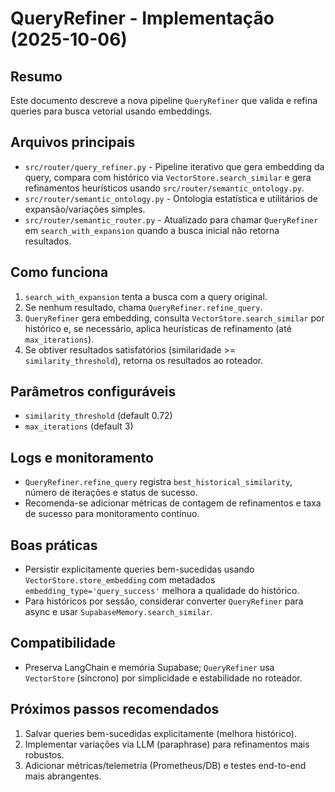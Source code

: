 # QueryRefiner - Implementação (2025-10-06)

Resumo
------
Este documento descreve a nova pipeline `QueryRefiner` que valida e refina queries para busca vetorial usando embeddings.

Arquivos principais
------------------
- `src/router/query_refiner.py` - Pipeline iterativo que gera embedding da query, compara com histórico via `VectorStore.search_similar` e gera refinamentos heurísticos usando `src/router/semantic_ontology.py`.
- `src/router/semantic_ontology.py` - Ontologia estatística e utilitários de expansão/variações simples.
- `src/router/semantic_router.py` - Atualizado para chamar `QueryRefiner` em `search_with_expansion` quando a busca inicial não retorna resultados.

Como funciona
-------------
1. `search_with_expansion` tenta a busca com a query original.
2. Se nenhum resultado, chama `QueryRefiner.refine_query`.
3. `QueryRefiner` gera embedding, consulta `VectorStore.search_similar` por histórico e, se necessário, aplica heurísticas de refinamento (até `max_iterations`).
4. Se obtiver resultados satisfatórios (similaridade >= `similarity_threshold`), retorna os resultados ao roteador.

Parâmetros configuráveis
------------------------
- `similarity_threshold` (default 0.72)
- `max_iterations` (default 3)

Logs e monitoramento
--------------------
- `QueryRefiner.refine_query` registra `best_historical_similarity`, número de iterações e status de sucesso.
- Recomenda-se adicionar métricas de contagem de refinamentos e taxa de sucesso para monitoramento contínuo.

Boas práticas
------------
- Persistir explicitamente queries bem-sucedidas usando `VectorStore.store_embedding` com metadados `embedding_type='query_success'` melhora a qualidade do histórico.
- Para históricos por sessão, considerar converter `QueryRefiner` para async e usar `SupabaseMemory.search_similar`.

Compatibilidade
---------------
- Preserva LangChain e memória Supabase; `QueryRefiner` usa `VectorStore` (síncrono) por simplicidade e estabilidade no roteador.

Próximos passos recomendados
---------------------------
1. Salvar queries bem-sucedidas explicitamente (melhora histórico).
2. Implementar variações via LLM (paraphrase) para refinamentos mais robustos.
3. Adicionar métricas/telemetria (Prometheus/DB) e testes end-to-end mais abrangentes.
